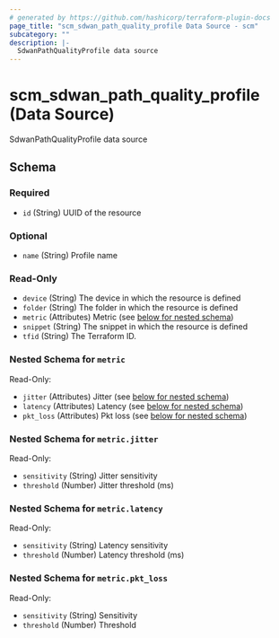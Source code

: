 ```yaml
---
# generated by https://github.com/hashicorp/terraform-plugin-docs
page_title: "scm_sdwan_path_quality_profile Data Source - scm"
subcategory: ""
description: |-
  SdwanPathQualityProfile data source
---
```


# scm_sdwan_path_quality_profile (Data Source)

SdwanPathQualityProfile data source



<!-- schema generated by tfplugindocs -->
## Schema

### Required

- `id` (String) UUID of the resource

### Optional

- `name` (String) Profile name

### Read-Only

- `device` (String) The device in which the resource is defined
- `folder` (String) The folder in which the resource is defined
- `metric` (Attributes) Metric (see [below for nested schema](#nestedatt--metric))
- `snippet` (String) The snippet in which the resource is defined
- `tfid` (String) The Terraform ID.

<a id="nestedatt--metric"></a>
### Nested Schema for `metric`

Read-Only:

- `jitter` (Attributes) Jitter (see [below for nested schema](#nestedatt--metric--jitter))
- `latency` (Attributes) Latency (see [below for nested schema](#nestedatt--metric--latency))
- `pkt_loss` (Attributes) Pkt loss (see [below for nested schema](#nestedatt--metric--pkt_loss))

<a id="nestedatt--metric--jitter"></a>
### Nested Schema for `metric.jitter`

Read-Only:

- `sensitivity` (String) Jitter sensitivity
- `threshold` (Number) Jitter threshold (ms)


<a id="nestedatt--metric--latency"></a>
### Nested Schema for `metric.latency`

Read-Only:

- `sensitivity` (String) Latency sensitivity
- `threshold` (Number) Latency threshold (ms)


<a id="nestedatt--metric--pkt_loss"></a>
### Nested Schema for `metric.pkt_loss`

Read-Only:

- `sensitivity` (String) Sensitivity
- `threshold` (Number) Threshold

